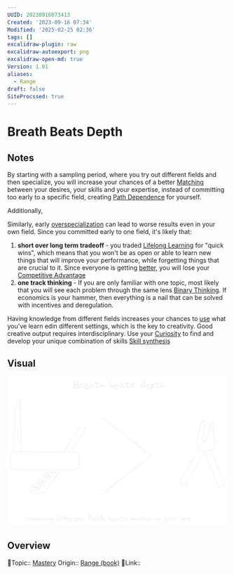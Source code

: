 ```yaml
---
UUID: 20230916073413
Created: '2023-09-16 07:34'
Modified: '2025-02-25 02:36'
tags: []
excalidraw-plugin: raw
excalidraw-autoexport: png
excalidraw-open-md: true
Version: 1.01
aliases:
  - Range
draft: false
SiteProcssed: true
---
```


# Breath Beats Depth

## Notes

By starting with a sampling period, where you try out different fields and then specialize, you will increase your chances of a better [Matching](/notes/matching.md) between your desires, your skills and your expertise, instead of committing too early to a specific field, creating [Path Dependence](/notes/path-dependence.md) for yourself.

Additionally,

Similarly, early [overspecialization](/notes/specialization.md) can lead to worse results even in your own field. Since you committed early to one field, it's likely that:
1. **short over long term tradeoff** - you traded [Lifelong Learning](/notes/lifelong-learning.md) for "quick wins", which means that you won't be as open or able to learn new things that will improve your performance, while forgetting things that are crucial to it. Since everyone is getting [better](/notes/red-queen-syndrome.md), you will lose your [Competitive Advantage](/notes/competitive-advantage.md)
2. **one track thinking** - If you are only familiar with one topic, most likely that you will see each problem through the same lens [Binary Thinking](/notes/binary-thinking.md). If economics is your hammer, then everything is a nail that can be solved with incentives and deregulation.

Having knowledge from different fields increases your chances to [use](/notes/transferred-learning.md) what you've learn edin different settings, which is the key to creativity. Good creative output requires interdisciplinary. Use your [Curiosity](/notes/curiosity.md) to find and develop your unique combination of skills [Skill synthesis](/notes/skill-synthesis.md)
## Visual

![Breath beats depth.webp](/notes/breath-beats-depth.webp)
## Overview
🔼Topic:: [Mastery](/notes/mastery.md)
Origin:: [Range (book)](/books/range-book.md)
🔗Link::

